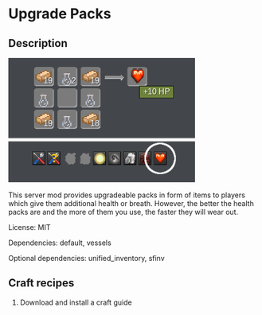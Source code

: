 # Upgrade Packs

## Description

![Screenshot](https://raw.githubusercontent.com/SmallJoker/upgrade_packs/master/screenshot.png)

This server mod provides upgradeable packs in form of items to players which give them additional health or breath. However, the better the health packs are and the more of them you use, the faster they will wear out.

License: MIT

Dependencies: default, vessels

Optional dependencies: unified_inventory, sfinv

## Craft recipes
1. Download and install a craft guide
